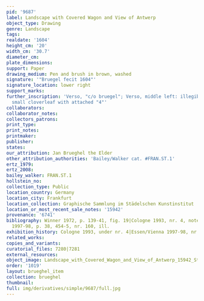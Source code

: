 ```yaml
---
pid: '9687'
label: Landscape with Covered Wagon and View of Antwerp
object_type: Drawing
genre: Landscape
tags: 
realdate: '1604'
height_cm: '20'
width_cm: '30.7'
diameter_cm: 
plate_dimensions: 
support: Paper
drawing_medium: Pen and brush in brown, washed
signature: '"Bruegel fecit 1604"'
signature_location: lower right
support_marks: 
further_inscription: 'Verso, "c/o bruegel"; Verso, middle left: illegible; Watermark:
  small cloverleaf with attached "4"'
collaborators: 
collaborator_notes: 
collectors_patrons: 
print_type: 
print_notes: 
printmaker: 
publisher: 
states: 
our_attribution: Jan Brueghel the Elder
other_attribution_authorities: 'Bailey/Walker cat. #FRAN.ST.1'
ertz_1979: 
ertz_2008: 
bailey_walker: FRAN.ST.1
hollstein_no: 
collection_type: Public
location_country: Germany
location_city: Frankfurt
location_collection: Graphische Sammlung im Städelschen Kunstinstitut
location_or_most_recent_sale_notes: '15942'
provenance: '6741'
bibliography: Winner 1972, p. 139-41, fig. 19|Cologne 1993, nr. 4, note 7|Essen/Vienna
  1997-98, p. 38, 454-5, nr. 160, ill.
exhibition_history: Cologne 1993, under nr. 4|Essen/Vienna 1997-98, nr. 160
related_works: 
copies_and_variants: 
curatorial_files: 7280|7281
external_resources: 
object_image: Landscape_with_Covered_Wagon_and_View_of_Antwerp_15942_Stadel_1.jpg
order: '1019'
layout: brueghel_item
collection: brueghel
thumbnail: 
full: img/derivatives/simple/9687/full.jpg
---
```

